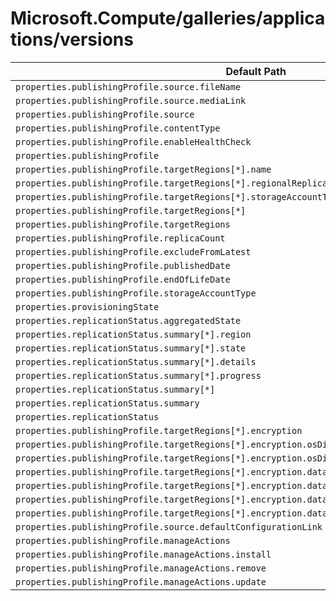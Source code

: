 # Microsoft.Compute/galleries/applications/versions

| Default Path | Alias |
|---|---|
| `properties.publishingProfile.source.fileName` | `Microsoft.Compute/galleries/applications/versions/publishingProfile.source.fileName` |
| `properties.publishingProfile.source.mediaLink` | `Microsoft.Compute/galleries/applications/versions/publishingProfile.source.mediaLink` |
| `properties.publishingProfile.source` | `Microsoft.Compute/galleries/applications/versions/publishingProfile.source` |
| `properties.publishingProfile.contentType` | `Microsoft.Compute/galleries/applications/versions/publishingProfile.contentType` |
| `properties.publishingProfile.enableHealthCheck` | `Microsoft.Compute/galleries/applications/versions/publishingProfile.enableHealthCheck` |
| `properties.publishingProfile` | `Microsoft.Compute/galleries/applications/versions/publishingProfile` |
| `properties.publishingProfile.targetRegions[*].name` | `Microsoft.Compute/galleries/applications/versions/publishingProfile.targetRegions[*].name` |
| `properties.publishingProfile.targetRegions[*].regionalReplicaCount` | `Microsoft.Compute/galleries/applications/versions/publishingProfile.targetRegions[*].regionalReplicaCount` |
| `properties.publishingProfile.targetRegions[*].storageAccountType` | `Microsoft.Compute/galleries/applications/versions/publishingProfile.targetRegions[*].storageAccountType` |
| `properties.publishingProfile.targetRegions[*]` | `Microsoft.Compute/galleries/applications/versions/publishingProfile.targetRegions[*]` |
| `properties.publishingProfile.targetRegions` | `Microsoft.Compute/galleries/applications/versions/publishingProfile.targetRegions` |
| `properties.publishingProfile.replicaCount` | `Microsoft.Compute/galleries/applications/versions/publishingProfile.replicaCount` |
| `properties.publishingProfile.excludeFromLatest` | `Microsoft.Compute/galleries/applications/versions/publishingProfile.excludeFromLatest` |
| `properties.publishingProfile.publishedDate` | `Microsoft.Compute/galleries/applications/versions/publishingProfile.publishedDate` |
| `properties.publishingProfile.endOfLifeDate` | `Microsoft.Compute/galleries/applications/versions/publishingProfile.endOfLifeDate` |
| `properties.publishingProfile.storageAccountType` | `Microsoft.Compute/galleries/applications/versions/publishingProfile.storageAccountType` |
| `properties.provisioningState` | `Microsoft.Compute/galleries/applications/versions/provisioningState` |
| `properties.replicationStatus.aggregatedState` | `Microsoft.Compute/galleries/applications/versions/replicationStatus.aggregatedState` |
| `properties.replicationStatus.summary[*].region` | `Microsoft.Compute/galleries/applications/versions/replicationStatus.summary[*].region` |
| `properties.replicationStatus.summary[*].state` | `Microsoft.Compute/galleries/applications/versions/replicationStatus.summary[*].state` |
| `properties.replicationStatus.summary[*].details` | `Microsoft.Compute/galleries/applications/versions/replicationStatus.summary[*].details` |
| `properties.replicationStatus.summary[*].progress` | `Microsoft.Compute/galleries/applications/versions/replicationStatus.summary[*].progress` |
| `properties.replicationStatus.summary[*]` | `Microsoft.Compute/galleries/applications/versions/replicationStatus.summary[*]` |
| `properties.replicationStatus.summary` | `Microsoft.Compute/galleries/applications/versions/replicationStatus.summary` |
| `properties.replicationStatus` | `Microsoft.Compute/galleries/applications/versions/replicationStatus` |
| `properties.publishingProfile.targetRegions[*].encryption` | `Microsoft.Compute/galleries/applications/versions/publishingProfile.targetRegions[*].encryption` |
| `properties.publishingProfile.targetRegions[*].encryption.osDiskImage` | `Microsoft.Compute/galleries/applications/versions/publishingProfile.targetRegions[*].encryption.osDiskImage` |
| `properties.publishingProfile.targetRegions[*].encryption.osDiskImage.diskEncryptionSetId` | `Microsoft.Compute/galleries/applications/versions/publishingProfile.targetRegions[*].encryption.osDiskImage.diskEncryptionSetId` |
| `properties.publishingProfile.targetRegions[*].encryption.dataDiskImages[*]` | `Microsoft.Compute/galleries/applications/versions/publishingProfile.targetRegions[*].encryption.dataDiskImages[*]` |
| `properties.publishingProfile.targetRegions[*].encryption.dataDiskImages[*].diskEncryptionSetId` | `Microsoft.Compute/galleries/applications/versions/publishingProfile.targetRegions[*].encryption.dataDiskImages[*].diskEncryptionSetId` |
| `properties.publishingProfile.targetRegions[*].encryption.dataDiskImages[*].lun` | `Microsoft.Compute/galleries/applications/versions/publishingProfile.targetRegions[*].encryption.dataDiskImages[*].lun` |
| `properties.publishingProfile.targetRegions[*].encryption.dataDiskImages` | `Microsoft.Compute/galleries/applications/versions/publishingProfile.targetRegions[*].encryption.dataDiskImages` |
| `properties.publishingProfile.source.defaultConfigurationLink` | `Microsoft.Compute/galleries/applications/versions/publishingProfile.source.defaultConfigurationLink` |
| `properties.publishingProfile.manageActions` | `Microsoft.Compute/galleries/applications/versions/publishingProfile.manageActions` |
| `properties.publishingProfile.manageActions.install` | `Microsoft.Compute/galleries/applications/versions/publishingProfile.manageActions.install` |
| `properties.publishingProfile.manageActions.remove` | `Microsoft.Compute/galleries/applications/versions/publishingProfile.manageActions.remove` |
| `properties.publishingProfile.manageActions.update` | `Microsoft.Compute/galleries/applications/versions/publishingProfile.manageActions.update` |

